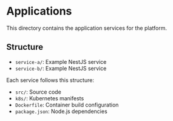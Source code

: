 # Applications

This directory contains the application services for the platform.

## Structure

- `service-a/`: Example NestJS service
- `service-b/`: Example NestJS service

Each service follows this structure:
- `src/`: Source code
- `k8s/`: Kubernetes manifests
- `Dockerfile`: Container build configuration
- `package.json`: Node.js dependencies
